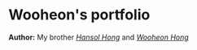 Wooheon's portfolio
=======================

**Author:**  My brother *[Hansol Hong](https://github.com/Noelsky-code)* and *[Wooheon Hong](https://www.linkedin.com/in/wooheon-hong-b33621200/)*

